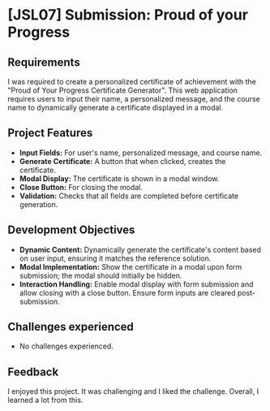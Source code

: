 # [JSL07] Submission: Proud of your Progress

## Requirements
I was required to create a personalized certificate of achievement with the "Proud of Your Progress Certificate Generator". This web application requires users to input their name, a personalized message, and the course name to dynamically generate a certificate displayed in a modal.

## Project Features
- **Input Fields:** For user's name, personalized message, and course name.
- **Generate Certificate:** A button that when clicked, creates the certificate.
- **Modal Display:** The certificate is shown in a modal window.
- **Close Button:** For closing the modal.
- **Validation:** Checks that all fields are completed before certificate generation.

## Development Objectives
- **Dynamic Content:** Dynamically generate the certificate's content based on user input, ensuring it matches the reference solution.
- **Modal Implementation:** Show the certificate in a modal upon form submission; the modal should initially be hidden.
- **Interaction Handling:** Enable modal display with form submission and allow closing with a close button. Ensure form inputs are cleared post-submission.

## Challenges experienced 
- No challenges experienced.

## Feedback
I enjoyed this project. It was challenging and I liked the challenge.
Overall, I learned a lot from this.




